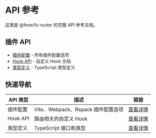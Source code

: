 # API 参考

这里是 @feoe/fs-router 的完整 API 参考文档。

## 插件 API

- [插件配置](./plugins.md) - 所有插件配置选项
- [Hook API](./hooks.md) - 自定义 Hook 文档
- [类型定义](./types.md) - TypeScript 类型定义

## 快速导航

| API 类型 | 描述 | 链接 |
|---------|------|------|
| 插件配置 | Vite、Webpack、Rspack 插件配置选项 | [查看详情](./plugins.md) |
| Hook API | 路由相关的自定义 Hook | [查看详情](./hooks.md) |
| 类型定义 | TypeScript 接口和类型 | [查看详情](./types.md) |